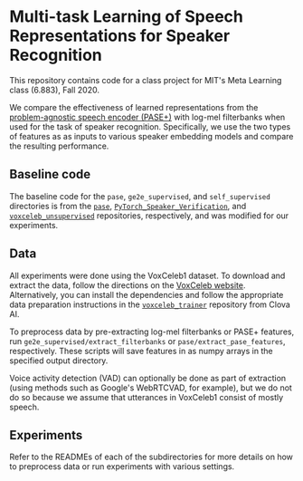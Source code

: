 # Multi-task Learning of Speech Representations for Speaker Recognition

This repository contains code for a class project for MIT's Meta Learning
class (6.883), Fall 2020.

We compare the effectiveness of learned representations from the
[problem-agnostic speech encoder (PASE+)](https://arxiv.org/abs/2001.09239)
with log-mel filterbanks when used for the task of speaker recognition.
Specifically, we use the two types of features as as inputs to various
speaker embedding models and compare the resulting performance.


## Baseline code

The baseline code for the `pase`, `ge2e_supervised`, and `self_supervised`
directories is from the [`pase`](https://github.com/santi-pdp/pase),
[`PyTorch_Speaker_Verification`](https://github.com/HarryVolek/PyTorch_Speaker_Verification), and
[`voxceleb_unsupervised`](https://github.com/joonson/voxceleb_unsupervised)
repositories, respectively, and was modified for our experiments.


## Data

All experiments were done using the VoxCeleb1 dataset. To download and extract
the data, follow the directions on the
[VoxCeleb website](https://www.robots.ox.ac.uk/~vgg/data/voxceleb/vox1.html).
Alternatively, you can install the dependencies and follow the appropriate
data preparation instructions in the
[`voxceleb_trainer`](https://github.com/clovaai/voxceleb_trainer) repository
from Clova AI.

To preprocess data by pre-extracting log-mel filterbanks or PASE+ features,
run `ge2e_supervised/extract_filterbanks` or `pase/extract_pase_features`,
respectively. These scripts will save features in as numpy arrays in the
specified output directory.

Voice activity detection (VAD) can optionally be done as part of extraction
(using methods such as Google's WebRTCVAD, for example), but we do not do so
because we assume that utterances in VoxCeleb1 consist of mostly speech.


## Experiments

Refer to the READMEs of each of the subdirectories for more details on how to
preprocess data or run experiments with various settings.

